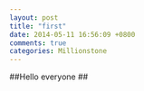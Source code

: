 ```yaml
---
layout: post
title: "first"
date: 2014-05-11 16:56:09 +0800
comments: true
categories: Millionstone 
---
```


##Hello everyone ##
